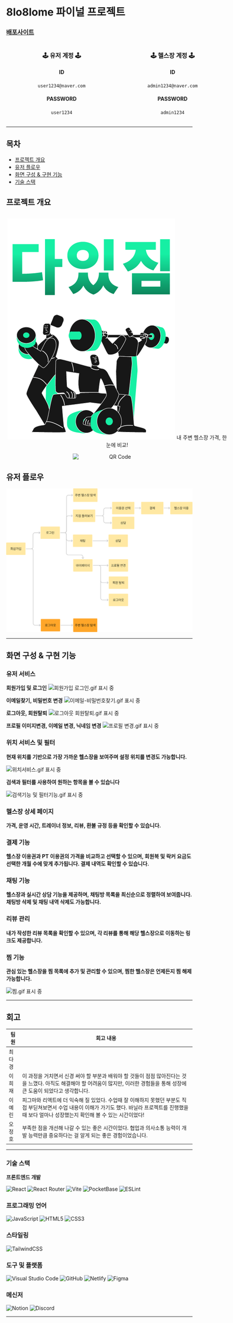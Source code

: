 # 8lo8lome 파이널 프로젝트

### [배포사이트](https://daitgym.netlify.app/main)

<div align="center" style="width: 600px; display: flex; justify-content: space-around;">
  <!-- 첫 번째 계정 -->
  <div style="text-align: center; width: 45%;">
    <h3>🕹️ 유저 계정 🕹️</h3>
    <h4>ID</h4>
    <code>user1234@naver.com</code>
    <h4>PASSWORD</h4>
    <code>user1234</code>
  </div>

  <!-- 두 번째 계정 -->
  <div style="text-align: center; width: 45%;">
    <h3>🕹️ 헬스장 계정 🕹️</h3>
    <h4>ID</h4>
    <code>admin1234@naver.com</code>
    <h4>PASSWORD</h4>
    <code>admin1234</code>
  </div>
</div>

</code>
<br />
<hr />

## 목차

- [프로젝트 개요](#프로젝트-개요)
- [유저 플로우](#유저-플로우)
- [화면 구성 & 구현 기능](#화면-구성--구현-기능)
- [기술 스택](#기술-스택)

## 프로젝트 개요

<div align="center" style="width: 600px; display: flex; flex-direction:column; justify-content: center; align-items:center;">

!["다있짐 로고"](home.png)
내 주변 헬스장 가격, 한눈에 비교!

 <img src="https://camo.githubusercontent.com/6e80a95085a1542f23ab220fa181eb8771c218a67fdc7a736043c47bc4ac8ed6/68747470733a2f2f6170702e6e65746c6966792e636f6d2f71722d636f64652f65794a30655841694f694a4b563151694c434a68624763694f694a49557a49314e694a392e65794a31636d77694f694a6f64485277637a6f764c32526c6347787665533177636d5632615756334c5445344d5330745a47467064476435625335755a58527361575a354c6d467763434a392e66794b5f77466e437766465a48795167584f52533752596156527a6e4a677752447643793032555035496b" alt="QR Code" data-canonical-src="https://app.netlify.com/qr-code/eyJ0eXAiOiJKV1QiLCJhbGciOiJIUzI1NiJ9.eyJ1cmwiOiJodHRwczovL2RlcGxveS1wcmV2aWV3LTE4MS0tZGFpdGd5bS5uZXRsaWZ5LmFwcCJ9.fyK_wFnCwfFZHyQgXORS7RYaVRznJgwRDvCy02UP5Ik" style="width: 40%;">
 </div>

## 유저 플로우

!["유저 플로우"](image.png)

---

## 화면 구성 & 구현 기능

### 유저 서비스

**회원가입 및 로그인**
<img src="https://lh3.googleusercontent.com/fife/ALs6j_H8FtPgIv0m4j96v0rysl9HGOxWCVhYd6Z1zFgDpbBc3IgM5wf1f4IrfPQP4MsPgNUkb4zSdn8Qgd9y11WaccdBCHS0BU3Oj_Zvv9Fy7Oz1farTSxNrOzZgjo7mHBFmWvOFxBKWfQpmJkdCZM7OeJBF35JIMGE8evUg4sNybjVSZY4Ipy1-T1xQVilcaVpmbC_nzB9LqNXcAmfBF7ZPSQSdyS08Yqo3WhZDYhtD19ZSEDkIS29W2RZpkIoXqZDSaEt_g1AhX5_LqM1MKW_0dNVpjyqH-KUK08PcVNWNeQcn66qH6z_tIJEL9WoSAKGM29pap8ggdfw5bBpG65tBVe0QXWWIDP3EjnOqD5wVuuEsWiAFEMCiF2FptG39A8SgK9z9cmTh3jeXja094Ah93kRzGB3AvdWCDrDdMql1zHDrO8vJXfYzyQVhGXX3UCzcgE2JI9jcCnPnIVElEDcpCn6SKILamuyBIBI7v9lbR_6dVHRoFYvJbsrtJyqILcKC-XyM0BAJIYI8qQkkl2wWvimWOY0xtGTbUjhTnBliPfFKA1Iz0GEFjuvmsKEHj9wVOsrMit8-byxJ1wvdtzqva7POk_iWSqw1TrGn8yymjCeOHg0GGEte4crlAok43N2ehGubWOT4Hgyg5FwtR418RODYwZ1jRdzNS6ZMI64ldU5FK0Au_Lp_KXrWReg9bYS1K7W22HblJR1zQrutxqJ10zSjc5bpgvhpC8-ER_BLbK-XUpTr2gTKARq_9ulw4pTBTi079ZcmvC36OBgliCyd1txMDvHxmo28-zC17oMnz7x4UjnPyC89ND8xZ8Ttx3g2x3ht87f-P14cUnliLeLHbvFo0U88jXzSxfXZb02mNguatKzmjbYZDSrPxbZzPrk6O7ci8Sx4uEmOvJTaViKklAit19UonzNfOM_Kg7NeZGIClZEkcyquGd4SEyQPRg2D2olNvHgzDGDSTb5MIocHLBMssNLPY5_g9RsE8LIvIKVlm2qfTa_Xq7fle02y1SDiEl5NAiA4dv59XPIZ7Kh6htAEQqlVMgNcCtKhfdTAcJcAVLwkcPeHCCZAHj_OFsnS0owui9LzWE6jJRLw_KTPQLZiCEbdXE5wcScSUfQavVoA0sYYl-NNpUVMYxtymtXM8mRpZeSllmlFNrG1hHpnOTpsXt7DbTKgoo8ecEnTnmEMU3uXVxD3mlHx6lss7ib4zQUUx4ORNLdFXh960khqcp0adbQJYfp-zyskHxnlfAFliY4v6SKYhka9gr0w70FF7bKLvooU19U_tI-WNILc9u1v7MgLn4QS8Be9ga6Dd5DXnF2Jy8ppLJBhj21KFEowCh06K6po85UQLKQelQhMVd3JSCwGTKVCdVDrqc5_gj9S-ymiwI_TaSTn-wG-LVnRyNfCyl0jXIp6XAKutA73FJ9lMbKa3R5317senvkC0g7keuCVK1vsQSZDFHImpq19iitZSmK69NZYI6HBhWyLlS0j8O05Wg_EVftLyHJgaKcEufuuaEkzhEQMvUrEnO_hPtWN6wtoxetEc2pUYfdKvmJoi37uOQYaDHSsaCeMNTyY2giCeVdvFWUbfMkjx-xGX95LNUadr6JVDNFD=w720-h1480" alt="회원가입 로그인.gif 표시 중" >

**이메일찾기, 비밀번호 변경**
<img src="https://lh3.googleusercontent.com/fife/ALs6j_Fmrc_fQDCQELrL5wgaBE5oeThLky_g4XDrhzdgb73be56rsT1zxO-7a4jqgfxNrJw5saRkTCC4ZN1RroqTNMyPuTYMQvlbGnfWNHGq6Bx0JIMEUeBkvY1jj60AJQ7hH6TTieiSnsu2niUW2Uhh0wpknuMMlFQV2wV4sN70vJbVkWqPp7ILihluxc86bfOvz-l3ZOggSuKeayrzZv8b4mNQwaOiwU8Fj97gCEJUHA1TrmR17C_iE56b0PX3ydQw_KlqXrWf36sEWUSZjizxw3UAVbMFpeBFQEMlPByn_bIgA1HtQ7vvXG0eigl7rjKuJ5YWflRJHpcXtOOenkkNayE6ev_kwUG2pqJQJ1ptqnBetL3UD5RI1Y4gbknmLi8Ixp86UxWvp1p753yXhT7YjTCrOsfhcX-jGwVGcecRLDthWTmhSWra1dH7YzuN3MNLGXQHbEidh-ySedzlWjTDDK4tv81bJJShVGl0bN9se7CxDVgvy5J3hjkdNjdSDrayXsj6ZbfoBtJRtsiLsvAynGUHkH-32RGBABBedozEf_J3DQwg7Loh3u853rR02M8mU58izzcSPb35ZDPs3LJjXK_JTILe7jYIuuNlYROUGVloWCkm4Smow_dcwJ1Twb-svNrmXqsS3rer07-BdSGvqylMS6eNgJw4ds34CBlOCPpcC7Cftt-t0jT3IYbB6fNX0BSEg7MwIHKO95RTIu_vY_-HlYr2Q_if5lLz8kfmtb0QG-pGSA6uxetKFe4HAlO-lc3I1JoY9rXkoKuJ6Na0mJUEJd4Xg7iioBZ5uOrUf6KDHJ0sRHvdzSWVyQS5ryUOh92OaHo6Tgs7AU0dGF_0ywiF93UAyoNGb_h7I8Ta6mgbT5gz0eaeet5rx2OX6dHXoNB1rMG6NPccpCihnsgJo0m8f7WnJMUQ5ZwWtFmyWHYyZ4qkWSAygOiMbIbMkqOdmYKCmCwS59zPcXny60pODHygdOBj3-Y_fVgWVnEligRLJ5Ltmi_E4Frdsl7RAqKNNXZV3RnsqTbEtnHQiRQbHb0LDF87FCN_dzeEnHTPoU_3Ae9dlY3Z4KaWWsAJ31yb2LbNkXkIQMwbb-665cfV1AkbnrRB-lQozKI4dRcHJFVv4XNcYmvNdjCS4FbNCwGnGokscvt7J62Q8Fp8NiSm9KaZLqyfYbQjk27R54IfyiADllQsX2CbXP0sFiSCMq9zBCYRU09Bo22PZf4uY8a44C3WNr9C9rcZvSS_9Zw5d2PHUrPjAmcFiyCID8VLa_5B2SSrDd7ZOlpsbmMYjL2Rfe55osunifVQICFCdLdtGwzmcHS3yjRE1ZWVKUzUeyoH1XjEcrFyS90dgPnmhUHoCukdHOpslRpK0LX3feONQAmvjTmibJxRXwc6sOZpr3sjTNnEy-ZVnZadiHCriTW1c7dXFrJHuoVrJcgshztdMaN6mqT02rJzJ7rtiMCrbIk-wKV98GUzCj_HfnIt4VIx5pa-UASe6b-n8F7t8MaU-3Yc0e4o27picCUgeLlBeJrncylwhSLIJqvT6S4UYMkc5_TyIkPDafVscwoSR9kum9nZJp6QCaELso8_gmG53-cC9wGgMAo-a7omLs53DQ=w2560-h1347" alt="이메일-비밀번호찾기.gif 표시 중" >

**로그아웃, 회원탈퇴**
<img src="https://lh3.googleusercontent.com/fife/ALs6j_GYu0R2ectfnq_DiBNV5_EaSZVyuRFc8hORwpnx_h9E3xpI1tzG2Fpx0pvlmyteyDqs7gosHnxDY72YrIGDMRzfC3Dp7u_WEEKmTa4WggPM6fhbFJ90YdRNfSkwjAl1JQtWBHkmtNJkjyqwRVkQu7OC5pddysBPenJZ8dXvKrQk4WuRQ0b-clv8LaNbdTdH9_loNLdgtp8sEyUA0br02-hvosqx-_b0KuYlP88XO3cgw_79-3lIfT90MmOo1TCj8lc6FoJt9ApOGq_-rg67Qx2htVE_pWXQ5JD3zshEGYCJ8cTPlz13IVunSXozANyU4QMe3fdsFzGZGJusRooD_6orxr12tnALYwCfJLotL-lPxo4Z4FAI8LV28DvCYeWVasWA2kHhqmWgUkJi_3AkCk7SP8jWPtdrzVDmeSKSiGDKHBzfI5QNmODM79AguR465MQOsWIEXtaG6HDP1mYPGqpkOfiM4NiELMGDzMkyBTxRCOct9UOyX-DSSjlaGui7rZh5A9ooW122d_NMMfBwuDqlM7liqDSowPhVCp1nz8QkEP8kTUdAMvog7w7z_s-8hy3Ar80KSoy2Uv8lvEZq4jWwo48HDGq0X05cLkgu5zlilZlS-282-0sRCNfXUCoJLj37IvoM-6_3rmFpF_qWJ-5uNk9cct_bw91GDMIJjO_Cw420k9odureNwHItdSpAJLtIBdnhOB690l6Ap-cXPAdbkVaFreo14vH7MKN8q7B6ztwixOT8Z8rsaUqeUHmFj8sjnc6a5S56gNygVLZ8AqNgQY7POMf2Z7waAcV2EyVhn1ChsvvtABYikg9iiRP3LBPuJNPUts9ONenbVL-ICdkjpNi7szgIUbp-PUXxxHXzA_QeTsk3Y7pRbi-8lOMjTluQla7irZQQXS15iwCkEnGR1EsA2XuMVIBKJFzqVWwRhCM4thg548z-2eRoj6tIHfcXEF-FuV2E4TB8JzFArQvBny_6M1PmdULBiMELoy8hK2a6zGbN3PYC12-pD1PtJI739YFzFCEYLFBEeDUsCPkp8Yfvku5rS0-Ljm8ubjwn3VvX2XSXRE20_5JcqK2YncklgwUhOKcmycFUuo5AJzfrhhJ4sZET_AnS87za13PkNYkGtzSRT0u2LLOFBY_iPEVxf2mxfQ1m_8vgLHosRU9JRwbmVwDSHiNaYQ79wTMbK3cLTw0OTJ---hI9T3eWuMoHUSKtEXKhK67mtsRpVINzCCuXG9q3Ibj8tDhrZ9cjq7dAk6wH1q5A-PmYXg2F2i7LoXxBiRovza_ObRC7iwHD8nz9fL6G-NjhmVPwgKSAci1poqejD-xgep_tC8DOoEpt49qiJaeQKBWUlb3iNElexO1MRI1xvDhpPQQDhDC_vzomNPsiSbnT15oYwHrGHJWVTXOmeGkCRSq_1_EG0ZttrwQXnH0p_UzKkhGCyveGzTu_7bGlkidWTGi-kD62q4jr-R_2COAa6g-4YiGPLoHnEN0tPKhmmlpk8P_B8F4RE--f3twmcsfGhircpp6nqV4wKKygAAF0mvjmBl4tkvgOgRlrAfdbsaxAe0Re-lJ8wLsWk5CDuOrvjcnmydC5d60UL70ZGGgyx3R5lw=w720-h1480" alt="로그아웃 회원탈퇴.gif 표시 중" >

**프로필 이미지변경, 이메일 변경, 닉네임 변경**
<img src="https://lh3.googleusercontent.com/fife/ALs6j_EbIC-qOdy8L1jBRxH5vRtW4XwRBbqRrKF0ltY5Nix75223pBsfMvFK1e04HNTlIcwQASQ13mARv7NpG6-yEXCNPFOr0rSh1MQgeCriP2UX5IGEgHbhm0he_Bs4KFSeFFut9plOKGhEkl55uDovgecXHQwtUHd0OCK6GjJuw3zoxUysTdX3zTIraWMqgp_YZeN7Tjnp_c9XP8Jkdk5S9lBirQklhjW4slPRekmiebe6xDn9Pa1m_7eucgm1UdxG_jJ2HrggXwSkdkeODK2108iD6_RZKKnravtl_LS8949-ROZTZo0b0wiYvkyAe8N1VWw7F2jTr-hOmxOxiw2EcZzPRHMQ0Euv2kr5E2d5AEwIUj5uOOz_564SqGDEETC3xfLbocchYSIsjDjo4ZNz-wiFJtkMDFWv_J2Jz_HE9x8nZDYVlFlx2hk7P0kSPSao9yB_y_-YNxODYVPlPb-FjJh_mjRctHue3jEuPMgHOeleQDxyB9Jya3NW6P-JGYzFSIAT70uU3CI3dSs1qejlMq6JA2jKs4hj2xrdKOdOUGWmfwDeouREhldbItJryds-pSlYZ_tkV-_Y22iOxhKEKIiv0fwCWlvdgIONy0FLr5eTrkwqc1cA4Cg08E_tLWjyE0oD_gPjWL3YGzvfByqh8Ko2tI6rkUG3N6ZH3fzC-xn4gJj9tXEWfZG_snoVsn_w5jMgbp0dkKn6nspCor7uEXhYKTJKJ6rUyYZdj-m94MauT3XN8Zhm_CDSS39hsH0jLG62cNk2Eh90BpvLKAXm8SdCmwhw51vC7wpieohwZCYGxA29ysC8xJWc3l9ppTDdydyIjgpjSvqU8cEjF4DAJo-4SjrEQAVJUn3tRUGtrl6NLGxbm0zP9n6b2_wFPF4Rd8krGE0DGPoSzEMyEQe-Aim3vQW59xM-HMw2wQZAtaRzWDUsS7hSoTo392eFrOHzOXTHfgGiO1_0RTtbsxl1Z11wYHwhj_kRnktaTRxgIUhBbCIU3PYczruRSMiJehGgsCLw3aQr9L7TKH4_fpnVq8VkpigLCdxIr1W2HdkvRCoSut6GmulNePLdtyxk6eVd_b7JkfVQFuX6w7bmtr46vt8UgBld4B0PZxPAPt6mN8uI88OxIMLgueOxfwM_STLZG8qR9csHN6hHG89USLqY2D1X0TAnciQ_YuhMh-CoDBNaZOyQly13Ge6qsM8OoxIxaOmhcRRBQdP9aluSLTjZOMB4tYMDqDhCh6bmzS9tWBJBrfsMLmqNizZPXlhlUBX0BQsJ2adoB7Vk98h8LW7A9xQoU-uY7HNcmflv2TT7nSY4sUvN4mddOdagxlbzZawKZu-K27xehYG1KE8xQsobLCkCSgAoCCFQLW_Wb4JCxiCAS2uGEU185rZHsRBVviTsRyR6QESlsDn6HkAkjlN7MafvICI2SBloW7bvJCKNae_5eDGwVS1a-cRXkidVlo_-5wCmRUx5L5xiLUmcz1O-qzVJ3uUn-L-ZOeddvCdumFk-4JWoXhw-bd_0_HtiAJTDpxDrsbT3SRe6Ejxwd_iAPKyn4olbdUxeadFtLAnOhnI9bSBpDi1j40jZqpVjG789LgcpELhxChMkJ4ythQ=w720-h1480" alt="프로필 변경.gif 표시 중" >

### 위치 서비스 및 필터

**현재 위치를 기반으로 가장 가까운 헬스장을 보여주며 설정 위치를 변경도 가능합니다.**

<img src="https://lh3.googleusercontent.com/fife/ALs6j_G95IPCzvCZNsHttHTtQloyu4fRACZ7Q2ytbmmuvuQgdOzib-sxJqTYBvldWndnMPqwZzaTAMz1HFXyPG0VDu-7QHvPkZDWz29RbO68gA5qrUBb21TBRBFtAA8vtI5Px0OtjJ4zrFEFvwtgb23t6t5tNf5RJ9L6wWWrs575WdzTVthRZRBPusjexFT0bWPgdXQQOdvXK1eA898fvUiolIka_Nfgyn-tTon551tnBraQjaj5rUNPDGFiYwh5lSskCpQSQ08YmHD2lUkvfKBt2aCruN8dyZbCOqFvFQKu8HiDZBhYp_Ww30IxvPXCS5Om_IeQUuV34F_Mt_Q-95XXDz3ouLma0daRcC5wPXD08YWRFIXBByFYr9eBgKWiZs7cCO1nQuGTAZs8blM4HZXsEF-YMQD2G4yq2VH3_Pd8MaJW2zx8ZCrH7WixwQN5JmMpvcAQxDJ1H9VmHKmFmWpg9ZkZTT7Ldyh0ZbABcjNaCbxJ1WLZJNRdg_en_xWivCQ1BU1ZZItgUfHIFaEUwwTHmf-IDHAsPddGBxoZld9wopcMeso9Yoo7E-x_LBFBfy7GS-LPyJZn80L5iP3eYLNNvPqXM98FBUy6EgK2vrs_9Ap7C7RPAAsmPuVr6wnSVwGxRIXfUPW8FuWF5bwAIIO8WW0L5B-V0_OftvPneodAOsX9tjWHX5bq3Zl8XeGfAMPaHvIGYEaas-rxUyvuTxrNfiVw8EyunbaWX9FJGjXq6wHYYvnPjAOupHJRjfY7AIlltU29BOR96VbZoQQszv7JVRCHjXEu5d5QQVzfBvRZ29H8M657Z5y3vfLDZZh67SSyt4Fv8qZuMrlUGVKVNhetCmKAly-nBmuyQPSts-zQKNiIXgyezNIYCNqTn6vdQGR97LHUecaRQ0xwpyWX3dnSFVdBbXDfvJL74zwZWAoXxSfX8KzIEJVbg_046LNy0eXBQQ4dd7ckrCuWk9DTw6BbtLPqdL0wIfdawGYFYVdfdm93UJpKbGBaalz2W4TEx1V6AwUMQmssLea1OQnQItA2o_Vk2-lXaUuloFxHEnSPRMFsK1KSglfxJr9gUpME7jwcZP6tu9RqA4KMbtrj9-F7aYSdXhgx77vVLMHPR7wHct5T8Q_rOwONGQLpeN6K_Tahgv5QjD1_1i-4Q9YIdParVhKGrF_bq02lb24-60ztXwWnoT3KmXkNtZQ9KgtqKh4J0yAua_1UEyOme54rsS_oIvi7RvIS1o5OH258NliXfkgy2-3UzIxSZNQ0yqvJ6TWhVPTRATDknXk7hyQxd_AbrAliOne409IrtwJdmefa7TeEGqBdbeODpgb3YCGwWjCrMUB7H-m-Z-PgINBJC9a3YntF7gr_9HbJ6qenAF9LU0Y1HSxKynnct-TM2pfJq-ML3WC9Wktgnls9wDwgOLRg_bdF4rF81tKx3aqnTFpyXqirAgS5-5x7yh1i_yA4VsUf-WP_QnzaOh8W2k0kZDwoG61tCRJadCbdlq5jW3FjjmDN5VVo8ZA7gYm2KjFyaVc3NN7m0fLjV0p2xBZabPpOkAR70t4HW1roHVA8Tc0KTXMsXCIasMKvf5rCtMUvrjptVn2GjKmt6PYtkq-Cew=w720-h1480" alt="위치서비스.gif 표시 중" >

**검색과 필터를 사용하여 원하는 항목을 볼 수 있습니다**

<img src="https://lh3.googleusercontent.com/fife/ALs6j_HfhgRCuexmsSFPvB6snNUUwHVHrRQjKaxI_SoNly-As0FHLH2707Jk3HQIOhq_mqCA_k-t5fvMdhpE5yc3AQSvILXxdbwWU3gS9eNkWo0oAMeLSou1PUHYOKUDvr5fs01NX51jH9D72WZ6O8NO5y75Z3WM0HjxpTGWVvJ0YqL4bRZhw9tYwiGgnNMhFyh3x4u8eJxIGDlCzMxX7v2djYX2g8w3fUkLHEyAODZUnBGzLfUTr81RCXeyoQbSS7yZezxexhGAfEpNNb7ikFYkOQXnyHTLXETunQypShGNquMzl3ZVvyRK-LT5L_X9NufxMPdps_d37LCoJ3y3Y5RmnbhXFqSL3f-5MtGrCx7qPQkUgrXqLgdcKO_Kt5Sw-giYz7inW2LKHEBZ6yhZxOpkb7Si1JV-dXQVotR8jaTRx_4uz5H333kR-9RdsKpJVoUYeoUirCwfB-U4FbjjBAmzRa-gOPRxL2aIYAdhjipcwiysxYvj9_4QnPhH6G8D4BoIl7brdSZjpnlXJZGbAJgzDaQeYn-lz3MHHRjBoj2L_Wo9ZVtiONMZ5c7Ns8O1tNTZsxxISXnBvffbDXWL0R9wvxOJGH98iY3iKVt9fxSTNbOL_sbUl6PblC7Zm8QiM9JLr0kHs8_WiE4SuKRGgDFitvkXo3gbwu5Rq87BU1m5hJGG4w8ykUbhITOcRLhpRJEetDsVBRzLUPYBf2r_yiv4g4E0Pr4c6OSxUdYBqRcAunk-Di5brOPu4d1RoccKwvDmHbBjLTUmG95_Ltk_iV7HNfEJ_77MTW7QmpaWTC8kaClRqIPu71BiBVnfx9hRZ5crNjLUvDwyXjYkeS-0HU1xduOk4HL63k7gvhDcAAsHUE6QxznXHmqTbBP-7FFRIiHx6a65zHB-bNOpRxJ8mL_cCU3-DN1kDNI9Q5ybe1AQXnvqsvJT8OqeeU-nEp9nOBI0KPsrNM-KS2hdUhXlDQgN10bRPQ6C5KBA9yYxZjLr5kYuK1tX-LZX4OpNGWThzltxmzrCE0vlVvKmzbTSHWzK0rUE0MPCkTbERoUy_HQA840sovqSarOxR2qc93NlhV87eDpSraEj4W4lVl6QLLFkdjTzJ1ot0Nn07vbF_Sv1r94fSvfrHY9mjXAl7QfYToZuAE7u0VduY3lvff8ODS5pwCXncWixbqbAlz-xAAdjzxdaPoO-j5suqMRHTggCmJzjLv5Enuctkw2Iru0eYmyt5ArJFnKMh07KW68PlT2MsijNu80Vhi9Tpni7imCiGbHiq6v6IjN4cdIdlvgkAeb_1LVZeY534RUNSr6aoWebms45qqh_TCrlNPFTynDS-NFRGOUT15fQmQTOawV2qqw1p0C9_b568Wc3w9L6BStF6nun-v-dRsAIyuld8bkHbzjkvhCqK-7f3BojeZw37MY1ftmHSrW18U4OZYckXF5-9hQhrkA2294EoayG2yRUxz26vLqVBg29QPDLKxmjHLhuyUEEKA5MUwsYmXV1KgH8WeJDpVqnUaASPvmfNd0uOELobKwhvdzl7npjao8slakU-J7ROWoNTxJVwmJT0J5BY4nSr2h-nUtd_cE6Pu3iuZwELu4J95_lNtgjp0wYag=w720-h1480" alt="검색기능 및 필터기능.gif 표시 중" >

### 헬스장 상세 페이지

**가격, 운영 시간, 트레이너 정보, 리뷰, 환불 규정 등을 확인할 수 있습니다.**

### 결제 기능

**헬스장 이용권과 PT 이용권의 가격을 비교하고 선택할 수 있으며, 회원복 및 락커 요금도 선택한 개월 수에 맞게 추가됩니다. 결제 내역도 확인할 수 있습니다.**

### 채팅 기능

**헬스장과 실시간 상담 기능을 제공하며, 채팅방 목록을 최신순으로 정렬하여 보여줍니다. 채팅방 삭제 및 채팅 내역 삭제도 가능합니다.**

### 리뷰 관리

**내가 작성한 리뷰 목록을 확인할 수 있으며, 각 리뷰를 통해 해당 헬스장으로 이동하는 링크도 제공합니다.**

### 찜 기능

**관심 있는 헬스장을 찜 목록에 추가 및 관리할 수 있으며, 찜한 헬스장은 언제든지 찜 해제 가능합니다.**

<img src="https://lh3.googleusercontent.com/fife/ALs6j_Hfqg28TCkcloYisBdh12-UndS8a1njx5HnPoiCGXXv3KTyxYPPdqSXmBPJyjxW1zoHP17QTWKnWPjMeFsBYUVpq5PzoraRkMUv_3wtaRtoTahWZyqPAz6I2xPXvaDlrmHnigNxOkkUwaR7nBpdrJTDbmazwkKXhKy5j1cimTVcb3e1RLR07WtRVoDLKraG48KRobrycRccwA0Qz6R7EkHlVYdLTKrGShzzTBqx5e7lrjtWnH2TaIeFSncdQI_IqFQK7cU5BnGuOxcAVjdxPI67JuD42EWFlfCrlne9FoWfmp26BuMWDrJhnyDiiVQ7vQjHB2uWFHGAfhq-AFtxYfmowFcEXWVCKZngUCL4TwV2wWGZlmEexjZd0HfTYbM9PnLWP87uflwAIYUd5aIaLW9OwsN2YBnOt9kW8QEDLUy8Y6LLyegASK7PPXzXIWiXSK6rfapLzgUlUqiyWTG7Z-vBSYWRMsyLw7OUp2VAbUa0iGs2Dsck_5kF58MMNAGgZGXwvgXNgB5HcqdZ5441fvK-ISe-BAj7mz4RpfySPiwafP-ybgNLIIZ-wWpbNQb4uwdkkYD1t-zQSoy52KDT6tJO_sgbaTzNlRk2YPqHqoB4RCjETzXgoQxkvkAK21wzztAigwSHaRVFHAscKUYbS_Dl14g8bRngnP-jLvakKcf5_gZwapHySB2OUObIzL3WklpEvyK-7ZFOhmCnBAwPq_DbjqlTRGHeLKXA0lYYaR38lJM21GJWewgOi-3asUv1k3aY4QGVXaDO2cpP4br80JfhFFfFdETBt3_nMIlPpEnI6XmVFU3k7nwFObnj-AWBTLnYvXbo6OwdIqrBJVyLi22ObDIxA0csJqIZVcrge3aF0xYplcZ2u5YUWNL8n8k9RXD22QdX31uTUCqkqtr1f7VJI-hB7dt0lD0hyNvFrOe_dGGUhSkUNFzivRYVxj7qoUCbIIHnW7iHDZvh6449cugaqIexsHoqgC8dZevuuL3IyTiPzYyTopyLiDDKeoCTCzf0Rmt0cBRo4qphhm3uvpdu7ZQjS_mtS9eR9IJft_o9CntLPICOUBsu1xgRNh0T29Lm2zB8KtEujn4tIts_WBsxmVHXGkcfVVfQctqpb2dFfpYMAxyaJEZBellTwCXzVk2YLCtWLAAvo8jtaW-u1BJ3ql_71TrHBrZlpDhKu4g3WxbTIqiMvJI71EG8pHUzeA60Sydfu_7lBl4DAaNXKfZGg3K4hPc3khI5fQ4TDefwu3n7PWFwHgbITeXwuBNWPJW28OruiSwaoRCXW2WVeAY8cnPBPNUujWHdeThHgkdQduaH_ZYW5hHPURtKASCLfmQOZ9HpOVSBFT4I9gyCB-R7QCyoqbkqDqMqBwJOGTEmzExGQe3AQBUern9RinHWc5bVD8WqQyvkUD5UISanMJBuheUufLZp8fN8yA8u1auS2GKO21H6AvcMwMzGfzOa_1f9I18sh0C45T7yog9FdGT1gSYx0Cks5Hb4l57vCVHT8GAvGZjOlK3i36GOt80wSVpyGXbrBz1NYFLfmf2S85zAbOOTKLa0tFTr2_CXtJVo_oxq8se7PgA3AMczV5FACVNwfKWZhYZCXfyeYQ=w2560-h1347" alt="찜.gif 표시 중" >

---

## 회고

| 팀원   | 회고 내용                                                                                                                                                                                                   |
| ------ | ----------------------------------------------------------------------------------------------------------------------------------------------------------------------------------------------------------- |
| 최다경 |                                                                                                                                                                                                             |
| 이희재 | 이 과정을 거치면서 신경 써야 할 부분과 배워야 할 것들이 점점 많아진다는 것을 느꼈다. 아직도 해결해야 할 어려움이 많지만, 이러한 경험들을 통해 성장에 큰 도움이 되었다고 생각합니다.                         |
| 이예린 | 피그마와 리액트에 더 익숙해 질 있었다. 수업때 잘 이해하지 못했던 부분도 직접 부딛쳐보면서 수업 내용이 이해가 가기도 했다. 바닐라 프로젝트를 진행했을때 보다 얼마나 성장했는지 확인해 볼 수 있는 시간이었다! |
| 오정호 | 부족한 점을 개선해 나갈 수 있는 좋은 시간이었다. 협업과 의사소통 능력이 개발 능력만큼 중요하다는 걸 알게 되는 좋은 경험이었습니다.                                                                          |

---

### 기술 스택

**프론트엔드 개발**

![React](https://img.shields.io/badge/react-%2320232a.svg?style=for-the-badge&logo=react&logoColor=%2361DAFB)
![React Router](https://img.shields.io/badge/React_Router-CA4245?style=for-the-badge&logo=react-router&logoColor=white)
![Vite](https://img.shields.io/badge/vite-%23646CFF.svg?style=for-the-badge&logo=vite&logoColor=white)
![PocketBase](https://img.shields.io/badge/pocketbase-%236CFF.svg?style=for-the-badge&logo=pocketbase&logoColor=white)
![ESLint](https://img.shields.io/badge/ESLint-4B3263?style=for-the-badge&logo=eslint&logoColor=white)

### 프로그래밍 언어

![JavaScript](https://img.shields.io/badge/javascript-%23323330.svg?style=for-the-badge&logo=javascript&logoColor=%23F7DF1E)
![HTML5](https://img.shields.io/badge/html5-%23E34F26.svg?style=for-the-badge&logo=html5&logoColor=white)
![CSS3](https://img.shields.io/badge/css3-%231572B6.svg?style=for-the-badge&logo=css3&logoColor=white)

### 스타일링

![TailwindCSS](https://img.shields.io/badge/tailwindcss-%2338B2AC.svg?style=for-the-badge&logo=tailwind-css&logoColor=white)

### 도구 및 플랫폼

![Visual Studio Code](https://img.shields.io/badge/Visual%20Studio%20Code-0078d7.svg?style=for-the-badge&logo=visual-studio-code&logoColor=white)
![GitHub](https://img.shields.io/badge/github-%23121011.svg?style=for-the-badge&logo=github&logoColor=white)
![Netlify](https://img.shields.io/badge/netlify-%23000000.svg?style=for-the-badge&logo=netlify&logoColor=#00C7B7)
![Figma](https://img.shields.io/badge/figma-%23F24E1E.svg?style=for-the-badge&logo=figma&logoColor=white)

### 메신저

![Notion](https://img.shields.io/badge/Notion-%23000000.svg?style=for-the-badge&logo=notion&logoColor=white)
![Discord](https://img.shields.io/badge/Discord-7289DA?style=for-the-badge&logo=discord&logoColor=white)

---

</div>
